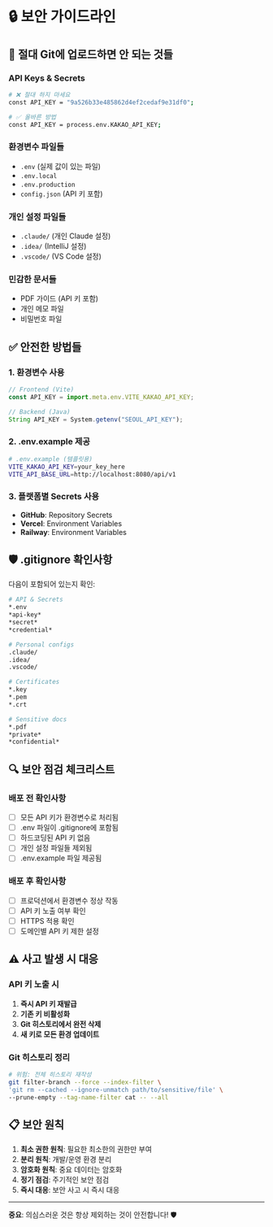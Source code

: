 # 🔒 보안 가이드라인

## 🚨 절대 Git에 업로드하면 안 되는 것들

### API Keys & Secrets
```bash
# ❌ 절대 하지 마세요
const API_KEY = "9a526b33e485862d4ef2cedaf9e31df0";

# ✅ 올바른 방법
const API_KEY = process.env.KAKAO_API_KEY;
```

### 환경변수 파일들
- `.env` (실제 값이 있는 파일)
- `.env.local`
- `.env.production`
- `config.json` (API 키 포함)

### 개인 설정 파일들
- `.claude/` (개인 Claude 설정)
- `.idea/` (IntelliJ 설정)
- `.vscode/` (VS Code 설정)

### 민감한 문서들
- PDF 가이드 (API 키 포함)
- 개인 메모 파일
- 비밀번호 파일

## ✅ 안전한 방법들

### 1. 환경변수 사용
```javascript
// Frontend (Vite)
const API_KEY = import.meta.env.VITE_KAKAO_API_KEY;

// Backend (Java)
String API_KEY = System.getenv("SEOUL_API_KEY");
```

### 2. .env.example 제공
```bash
# .env.example (템플릿용)
VITE_KAKAO_API_KEY=your_key_here
VITE_API_BASE_URL=http://localhost:8080/api/v1
```

### 3. 플랫폼별 Secrets 사용
- **GitHub**: Repository Secrets
- **Vercel**: Environment Variables
- **Railway**: Environment Variables

## 🛡️ .gitignore 확인사항

다음이 포함되어 있는지 확인:
```bash
# API & Secrets
*.env
*api-key*
*secret*
*credential*

# Personal configs
.claude/
.idea/
.vscode/

# Certificates
*.key
*.pem
*.crt

# Sensitive docs
*.pdf
*private*
*confidential*
```

## 🔍 보안 점검 체크리스트

### 배포 전 확인사항
- [ ] 모든 API 키가 환경변수로 처리됨
- [ ] .env 파일이 .gitignore에 포함됨
- [ ] 하드코딩된 API 키 없음
- [ ] 개인 설정 파일들 제외됨
- [ ] .env.example 파일 제공됨

### 배포 후 확인사항
- [ ] 프로덕션에서 환경변수 정상 작동
- [ ] API 키 노출 여부 확인
- [ ] HTTPS 적용 확인
- [ ] 도메인별 API 키 제한 설정

## ⚠️ 사고 발생 시 대응

### API 키 노출 시
1. **즉시 API 키 재발급**
2. **기존 키 비활성화**
3. **Git 히스토리에서 완전 삭제**
4. **새 키로 모든 환경 업데이트**

### Git 히스토리 정리
```bash
# 위험: 전체 히스토리 재작성
git filter-branch --force --index-filter \
'git rm --cached --ignore-unmatch path/to/sensitive/file' \
--prune-empty --tag-name-filter cat -- --all
```

## 📋 보안 원칙

1. **최소 권한 원칙**: 필요한 최소한의 권한만 부여
2. **분리 원칙**: 개발/운영 환경 분리
3. **암호화 원칙**: 중요 데이터는 암호화
4. **정기 점검**: 주기적인 보안 점검
5. **즉시 대응**: 보안 사고 시 즉시 대응

---

**중요**: 의심스러운 것은 항상 제외하는 것이 안전합니다! 🛡️
